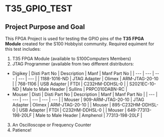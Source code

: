# T35_GPIO_TEST
## Project Purpose and Goal
This FPGA Project is used for testing the GPIO pins of the **T35 FPGA Module** created for the S100 Hobbyist community.
Required equiment for this test includes:
1. T35 FPGA Module (available to S100Computers Members)
2. JTAG Programmer (available from two different distributors:
  - Digikey 
    | Disti Part No | Description | Manf | Manf Part No |
    | --- | --- | --- | --- | --- |
    | 1188-1016-ND | JTAG Adapter | Olimex | ARM-JTAG-20-10 |
    | 768-1106 | USB Adapter | FTDI | C232HM-DDHSL-0 |
    | S2021EC-10-ND | Male to Male Header | Sullins | PRPC010DABN-RC |
  - Mouser
    | Disti  | Disti Part No | Description | Manf | Manf Part No |
    | --- | --- | --- | --- | --- | --- |
    | Mouser | 909-ARM-JTAG-20-10 | JTAG Adapter | Olimex | ARM-JTAG-20-10 |
    | Mouser | 895-C232HM-DDHSL-0 | USB Adapter | FTDI | C232HM-DDHSL-0 |
    | Mouser | 649-77313-198-20LF | Male to Male Header | Amphenol | 77313-198-20LF |
3. An Oscilloscope or Frequency Counter
4. Patience!
